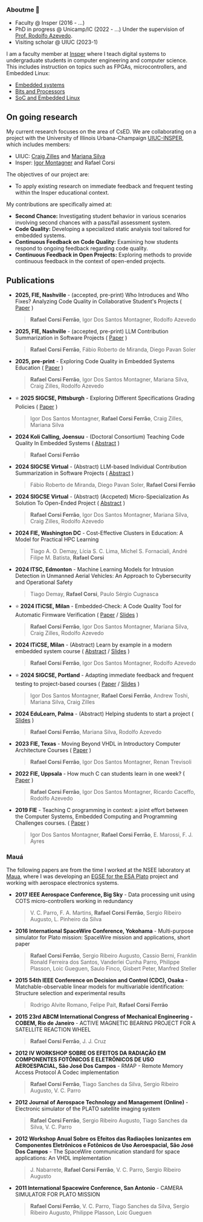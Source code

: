 ### Aboutme 👋

- Faculty @ Insper (2016 - ...)
- PhD in progress @ Unicamp/IC (2022 - ...) Under the supervision of [Prof. Rodolfo Azevedo](https://www.ic.unicamp.br/~rodolfo/).
- Visiting scholar @ UIUC (2023-1)

I am a faculty member at [Insper](https://insper.edu.br) where I teach digital systems to undergraduate students in computer engineering and computer science. This includes instruction on topics such as FPGAs, microcontrollers, and Embedded Linux:

- [Embedded systems](https://insper-embarcados.github.io/site/)
- [Bits and Processors](https://insper.github.io/bits-e-proc/) 
- [SoC and Embedded Linux](https://insper.github.io/Embarcados-Avancados/)
  
## On going research

My current research focuses on the area of CsED. We are collaborating on a project with the University of Illinois Urbana-Champaign [UIUC-INSPER](https://cs.illinois.edu/research/insper), which includes members:

- UIUC: [Craig Zilles](https://zilles.cs.illinois.edu/) and [Mariana Silva](https://mfsilva.web.illinois.edu/)
- Insper: [Igor Montagner](https://igordsm.github.io/) and Rafael Corsi

The objectives of our project are:

- To apply existing research on immediate feedback and frequent testing within the Insper educational context.

My contributions are specifically aimed at:

- **Second Chance:** Investigating student behavior in various scenarios involving second chances with a pass/fail assessment system.
- **Code Quality:** Developing a specialized static analysis tool tailored for embedded systems.
- **Continuous Feedback on Code Quality:** Examining how students respond to ongoing feedback regarding code quality.
- **Continuous Feedback in Open Projects:** Exploring methods to provide continuous feedback in the context of open-ended projects.

## Publications 

- **2025, FIE, Nashville** - (accepted, pre-print) Who Introduces and Who Fixes? Analyzing Code Quality in Collaborative Student's Projects ( [Paper]() )
  >  **Rafael Corsi Ferrão**, Igor Dos Santos Montagner, Rodolfo Azevedo

- **2025, FIE, Nashville** - (accepted, pre-print) LLM Contribution Summarization in Software Projects ( [Paper]() )
  >  **Rafael Corsi Ferrão**, Fábio Roberto de Miranda, Diego Pavan Soler

- **2025, pre-print** - Exploring Code Quality in Embedded Systems Education ( [Paper](https://www.techrxiv.org/doi/pdf/10.36227/techrxiv.174119287.73656479/v1) )
  >  **Rafael Corsi Ferrão**, Igor Dos Santos Montagner, Mariana Silva, Craig Zilles, Rodolfo Azevedo

- ⭐ **2025 SIGCSE, Pittsburgh** - Exploring Different Specifications Grading Policies ( [Paper](https://dl.acm.org/doi/10.1145/3641554.3701925) )
  > Igor Dos Santos Montagner, **Rafael Corsi Ferrão**, Craig Zilles, Mariana Silva

- **2024 Koli Calling, Joensuu** - (Doctoral Consortium) Teaching Code Quality In Embedded Systems ( [Abstract](https://dl.acm.org/doi/10.1145/3699538.3699579) )
  > **Rafael Corsi Ferrão**

- **2024 SIGCSE Virtual** - (Abstract) LLM-based Individual Contribution Summarization in Software Projects ( [Abstract](https://dl.acm.org/doi/abs/10.1145/3649409.3691092) )
  >  Fábio Roberto de Miranda, Diego Pavan Soler, **Rafael Corsi Ferrão**

- **2024 SIGCSE Virtual** -  (Abstract) (Accpeted) Micro-Specialization As Solution To Open-Ended Project ( [Abstract](https://dl.acm.org/doi/abs/10.1145/3649409.3691077) )
    >  **Rafael Corsi Ferrão**, Igor Dos Santos Montagner, Mariana Silva, Craig Zilles, Rodolfo Azevedo

- **2024 FIE, Washington DC** - Cost-Effective Clusters in Education: A Model for Practical HPC Learning 
   > Tiago A. O. Demay, Lícia S. C. Lima, Michel S. Fornaciali, André Filipe M. Batista, **Rafael Corsi** 

- **2024 ITSC, Edmonton** - Machine Learning Models for Intrusion Detection in Unmanned Aerial Vehicles: An Approach to Cybersecurity and Operational Safety
    > Tiago Demay, **Rafael Corsi**, Paulo Sérgio Cugnasca
  
- ⭐ **2024 ITiCSE, Milan** - Embedded-Check: A Code Quality Tool for Automatic Firmware Verification ( [Paper](https://dl.acm.org/doi/abs/10.1145/3649217.3653577) / [Slides](https://raw.githubusercontent.com/rafaelcorsi/paper-data/main/24a-iticse-embedded-check-presentation.pdf) )
    >  **Rafael Corsi Ferrão**, Igor Dos Santos Montagner, Mariana Silva, Craig Zilles, Rodolfo Azevedo

- **2024 ITiCSE, Milan** - (Abstract) Learn by example in a modern embedded system course ( [Abstract](https://dl.acm.org/doi/10.1145/3649405.3659522) / [Slides](https://raw.githubusercontent.com/rafaelcorsi/paper-data/main/24a-iticse-tips-presentation.pdf) )
    >  **Rafael Corsi Ferrão**, Igor Dos Santos Montagner, Rodolfo Azevedo

- ⭐ **2024 SIGCSE, Portland** - Adapting immediate feedback and frequent testing to project-based courses ( [Paper](https://dl.acm.org/doi/abs/10.1145/3626252.3630841) / [Slides](https://igordsm.github.io/paper-no-sigcse-2024/) )
    > Igor Dos Santos Montagner, **Rafael Corsi Ferrão**, Andrew Toshi, Mariana Silva, Craig Zilles

- **2024 EduLearn, Palma** - (Abstract) Helping students to start a project ( [Slides](https://raw.githubusercontent.com/rafaelcorsi/paper-data/main/24a-edulearn-palma-rafael-ferrao.pdf) )
    > **Rafael Corsi Ferrão**, Mariana Silva, Rodolfo Azevedo
  
-  **2023 FIE, Texas** - Moving Beyond VHDL in Introductory Computer Architecture Courses ( [Paper](https://ieeexplore.ieee.org/document/10342910/) )
    > **Rafael Corsi Ferrão**, Igor Dos Santos Montagner, Renan Trevisoli

-  **2022 FIE, Uppsala** - How much C can students learn in one week? ( [Paper](https://ieeexplore.ieee.org/document/9962662/) )
   > **Rafael Corsi Ferrão**, Igor Dos Santos Montagner, Ricardo Caceffo, Rodolfo Azevedo

- **2019 FIE** - Teaching C programming in context: a joint effort between the Computer Systems, Embedded Computing and Programming Challenges courses. ( [Paper](https://ieeexplore.ieee.org/document/9028687/) )
    > Igor Dos Santos Montagner, **Rafael Corsi Ferrão**, E. Marossi, F. J. Ayres

### Mauá 

The following papers are from the time I worked at the NSEE laboratory at [Maua](https://maua.br), where I was developing an [EGSE for the ESA Plato](https://plato-project.iaa.es/node/17) project and working with aerospace electronics systems.

- **2017 IEEE Aerospace Conference, Big Sky** - Data processing unit using COTS micro-controllers working in redundancy
    > V. C. Parro, F. A. Martins, **Rafael Corsi Ferrão**, Sergio Ribeiro Augusto, L. Pinheiro da Silva

- **2016 International SpaceWire Conference, Yokohama** - Multi-purpose simulator for Plato mission: SpaceWire mission and applications, short paper
    > **Rafael Corsi Ferrão**, Sergio Ribeiro Augusto, Cassio Berni, Franklin Ronald Ferreira dos Santos, Vanderlei Cunha Parro, Philippe Plasson, Loic Gueguen, Saulo Finco, Gisbert Peter, Manfred Steller

- **2015 54th IEEE Conference on Decision and Control (CDC), Osaka** - Matchable-observable linear models for multivariable identification: Structure selection and experimental results
    > Rodrigo Alvite Romano, Felipe Pait, **Rafael Corsi Ferrão**

- **2015 23rd ABCM International Congress of Mechanical Engineering - COBEM, Rio de Janeiro** - ACTIVE MAGNETIC BEARING PROJECT FOR A SATELLITE REACTION WHEEL
    > **Rafael Corsi Ferrão**, J. J. Cruz

- **2012 IV WORKSHOP SOBRE OS EFEITOS DA RADIAÇÃO EM COMPONENTES FOTÔNICOS E ELETRÔNICOS DE USO AEROESPACIAL, São José Dos Campos** - RMAP - Remote Memory Access Protocol A Codec implementation
    > **Rafael Corsi Ferrão**, Tiago Sanches da Silva, Sergio Ribeiro Augusto, V. C. Parro

- **2012 Journal of Aerospace Technology and Management (Online)** - Electronic simulator of the PLATO satellite imaging system
    > **Rafael Corsi Ferrão**, Sergio Ribeiro Augusto, Tiago Sanches da Silva, V. C. Parro

- **2012 Workshop Anual Sobre os Efeitos das Radiações Ionizantes em Componentes Eletrônicos e Fotônicos de Uso Aeroespacial, São José Dos Campos** - The SpaceWire communication standard for space applications: An VHDL implementation
    > J. Nabarrete, **Rafael Corsi Ferrão**, V. C. Parro, Sergio Ribeiro Augusto

- **2011 International Spacewire Conference, San Antonio** - CAMERA SIMULATOR FOR PLATO MISSION
    > **Rafael Corsi Ferrão**, V. C. Parro, Tiago Sanches da Silva, Sergio Ribeiro Augusto, Philippe Plasson, Loic Gueguen
